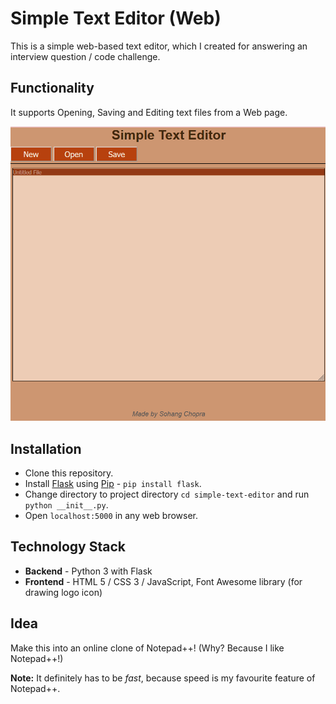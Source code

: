 # Simple Text Editor (Web)
This is a simple web-based text editor, which I created for answering an interview question / code challenge.

## Functionality
It supports Opening, Saving and Editing text files from a Web page.

![Demo Screenshot](demo-screenshot.png)

## Installation
- Clone this repository.
- Install [Flask](https://flask.palletsprojects.com/en/2.0.x/) using [Pip](https://docs.python.org/3/installing/index.html) - `pip install flask`.
- Change directory to project directory `cd simple-text-editor` and run `python __init__.py`.
- Open `localhost:5000` in any web browser.

## Technology Stack
- **Backend** - Python 3 with Flask
- **Frontend** - HTML 5 / CSS 3 / JavaScript, Font Awesome library (for drawing logo icon)

## Idea
Make this into an online clone of Notepad++! (Why? Because I like Notepad++!)

**Note:** It definitely has to be *fast*, because speed is my favourite feature of Notepad++.

